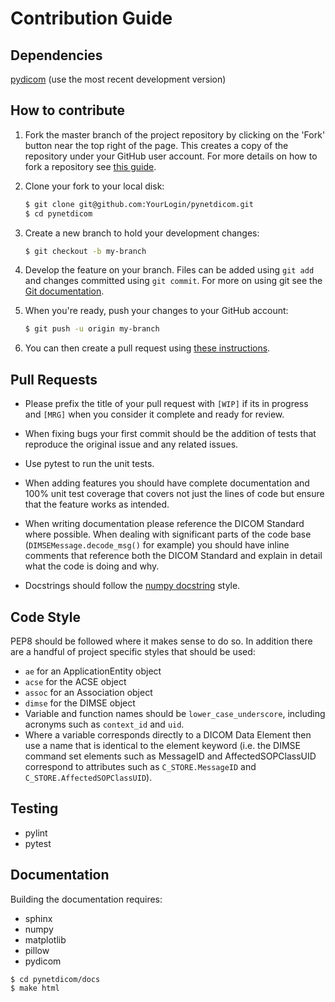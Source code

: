 Contribution Guide
==================

Dependencies
------------
[pydicom](https://github.com/pydicom/pydicom>) (use the most recent development version)

How to contribute
-----------------
1. Fork the master branch of the project repository by clicking on the 'Fork' button near the top right of the page. This creates a copy of the repository under your GitHub user account. For more details on how to fork a repository see [this guide](https://help.github.com/articles/fork-a-repo/).

2. Clone your fork to your local disk:
   ```bash
   $ git clone git@github.com:YourLogin/pynetdicom.git
   $ cd pynetdicom
   ```

3. Create a new branch to hold your development changes:
   ```bash
   $ git checkout -b my-branch
   ```

4. Develop the feature on your branch. Files can be added using `git add` and changes committed using `git commit`. For more on using git see the [Git documentation](https://git-scm.com/documentation).

5. When you're ready, push your changes to your GitHub account:
   ```bash
   $ git push -u origin my-branch
   ```

6. You can then create a pull request using [these instructions](https://help.github.com/articles/creating-a-pull-request-from-a-fork).

Pull Requests
-------------

- Please prefix the title of your pull request with `[WIP]` if its in progress and `[MRG]` when you consider it complete and ready for review.

- When fixing bugs your first commit should be the addition of tests that reproduce the original issue and any related issues.

- Use pytest to run the unit tests.

- When adding features you should have complete documentation and 100% unit test coverage
that covers not just the lines of code but ensure that the feature works as intended.

- When writing documentation please reference the DICOM Standard where possible. When dealing with significant parts of the code base (`DIMSEMessage.decode_msg()` for example) you should have inline comments that reference both the DICOM Standard and explain in detail what the code is doing and why.

- Docstrings should follow the [numpy  docstring](https://numpydoc.readthedocs.io/en/latest/) style.


Code Style
----------
PEP8 should be followed where it makes sense to do so. In addition there are a handful of project specific styles that should be used:
 - `ae` for an ApplicationEntity object
 - `acse` for the ACSE object
 - `assoc` for an Association object
 - `dimse` for the DIMSE object
 - Variable and function names should be `lower_case_underscore`, including acronyms such as `context_id` and `uid`.
 - Where a variable corresponds directly to a DICOM Data Element then use a name that is identical to the element keyword (i.e. the DIMSE command set elements such as MessageID and AffectedSOPClassUID correspond to attributes such as `C_STORE.MessageID` and `C_STORE.AffectedSOPClassUID`).


Testing
-------
- pylint
- pytest

Documentation
-------------
Building the documentation requires:

- sphinx
- numpy
- matplotlib
- pillow
- pydicom

```bash
$ cd pynetdicom/docs
$ make html
```
